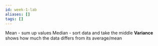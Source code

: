 ```yaml
---
id: week-1-lab
aliases: []
tags: []
---
```


Mean - sum up values
Median - sort data and take the middle
**Variance** shows how much the data differs from its average/mean
